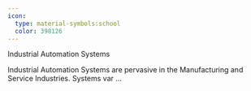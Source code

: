 ```yaml
---
icon:
  type: material-symbols:school
  color: 398126
---
```


Industrial Automation Systems

Industrial Automation Systems are pervasive in the Manufacturing and Service Industries. Systems var ... 
